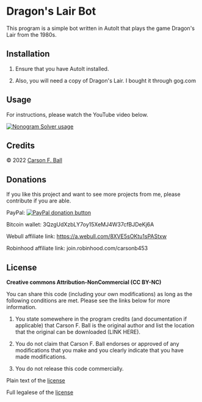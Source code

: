 Dragon's Lair Bot
===============

This program is a simple bot written in AutoIt that plays the game Dragon's Lair from the 1980s.

Installation
------------
1. Ensure that you have AutoIt installed.

2. Also, you will need a copy of Dragon's Lair.  I bought it through gog.com

Usage
-----
For instructions, please watch the YouTube video below.

[![Nonogram Solver usage](https://img.youtube.com/vi/_fYG6CJxNKw/hqdefault.jpg)](https://youtu.be/_fYG6CJxNKw)

Credits
-------
© 2022 [Carson F. Ball](<mailto://carson@ballweb.org>)

Donations
---------
If you like this project and want to see more projects from me, please contribute if you are able.

PayPal: [![PayPal donation button](https://www.paypalobjects.com/en_US/i/btn/btn_donate_LG.gif)](https://www.paypal.com/cgi-bin/webscr?cmd=_s-xclick&hosted_button_id=CT5XNBHGD5TEN)

Bitcoin wallet: 3QzgUdXzbLY7oy15XeMJ4W37cfBJDeKj6A

Webull affiliate link: https://a.webull.com/8XVE5sOKtu1sPAStxw

Robinhood affiliate link: join.robinhood.com/carsonb453

License
-------
**Creative commons Attribution-NonCommercial (CC BY-NC)**

You can share this code (including your own modifications) as long as the following conditions are
met.  Please see the links below for more information.

1. You state somewehere in the program credits (and documentation if applicable) that Carson F. Ball
is the original author and list the location that the original can be downloaded (LINK HERE).

2. You do not claim that Carson F. Ball endorses or approved of any modifications that you make and
you clearly indicate that you have made modifications.

3. You do not release this code commercially.

Plain text of the [license](https://creativecommons.org/licenses/by-nc/4.0/)

Full legalese of the [license](https://creativecommons.org/licenses/by-nc/4.0/legalcode)
